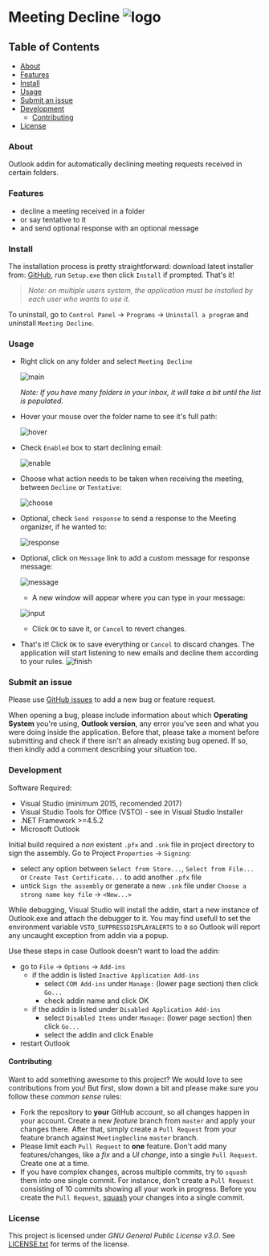 # Meeting Decline ![logo](Room17DE.MeetingDecline/Resources/MeetingDeclineImage.png "Logo")

## Table of Contents
- [About](#about)
- [Features](#features)
- [Install](#install)
- [Usage](#usage)
- [Submit an issue](#submit-an-issue)
- [Development](#development)
  - [Contributing](#contributing)
- [License](#license)

### About
Outlook addin for automatically declining meeting requests received in certain folders.

### Features
- decline a meeting received in a folder
- or say tentative to it
- and send optional response with an optional message

### Install
The installation process is pretty straightforward: download latest installer from: [GitHub](https://github.com/Room17DigitalEntertainment/MeetingDecline/releases/latest), run `Setup.exe` then click `Install` if prompted. That's it!

> _Note: on multiple users system, the application must be installed by each user who wants to use it._

To uninstall, go to `Control Panel` -> `Programs` -> `Uninstall a program` and uninstall `Meeting Decline`.

### Usage
- Right click on any folder and select `Meeting Decline`

  ![main](screenshots/main.png?raw=true "main")

  _Note: If you have many folders in your inbox, it will take a bit until the list is populated._

- Hover your mouse over the folder name to see it's full path:

  ![hover](screenshots/hover.png?raw=true "hover")

- Check `Enabled` box to start declining email:

  ![enable](screenshots/enable.png?raw=true "enable")

- Choose what action needs to be taken when receiving the meeting, between `Decline` or `Tentative`:

  ![choose](screenshots/choose.png?raw=true "choose")

- Optional, check `Send response` to send a response to the Meeting organizer, if he wanted to:

  ![response](screenshots/response.png?raw=true "response")

- Optional, click on `Message` link to add a custom message for response message:

    ![message](screenshots/message.png?raw=true "message")

    - A new window will appear where you can type in your message:

    ![input](screenshots/input.png?raw=true "input")

    - Click `OK` to save it, or `Cancel` to revert changes.

- That's it! Click `OK` to save everything or `Cancel` to discard changes. The application will start listening to new emails and decline them according to your rules.
  ![finish](screenshots/finish.png?raw=true "finish")
  
### Submit an issue
Please use [GitHub issues](https://github.com/Room17DigitalEntertainment/MeetingDecline/issues) to add a new bug or feature request.

When opening a bug, please include information about which **Operating System** you're using, **Outlook version**, any error you've seen and what you were doing inside the application. Before that, please take a moment before submitting and check if there isn't an already existing bug opened. If so, then kindly add a comment describing your situation too.
  
### Development
Software Required:
- Visual Studio (minimum 2015, recomended 2017)
- Visual Studio Tools for Office (VSTO) - see in Visual Studio Installer
- .NET Framework >=4.5.2
- Microsoft Outlook

Initial build required a _non_ existent `.pfx` and `.snk` file in project directory to sign the assembly. Go to Project `Properties` -> `Signing`:
- select any option between `Select from Store...`, `Select from File...` or `Create Test Certificate...` to add another `.pfx` file
- untick `Sign the assembly` or generate a new `.snk` file under `Choose a strong name key file` -> `<New...>`

While debugging, Visual Studio will install the addin, start a new instance of Outlook.exe and attach the debugger to it. You may find usefull to set the environment variable `VSTO_SUPPRESSDISPLAYALERTS` to `0` so Outlook will report any uncaught exception from addin via a popup.

Use these steps in case Outlook doesn't want to load the addin:
- go to `File` -> `Options` -> `Add-ins`
  - if the addin is listed `Inactive Application Add-ins`
    - select `COM Add-ins` under `Manage:` (lower page section) then click `Go...`
    - check addin name and click OK
  - if the addin is listed under `Disabled Application Add-ins`
    - select `Disabled Items` under `Manage:` (lower page section) then click `Go...`
    - select the addin and click Enable
- restart Outlook

#### Contributing
Want to add something awesome to this project? We would love to see contributions from you! But first, slow down a bit and please make sure you follow these _common sense_ rules:
- Fork the repository to **your** GitHub account, so all changes happen in your account. Create a new _feature_ branch from `master` and apply your changes there. After that, simply create a `Pull Request` from your feature branch against `MeetingDecline` `master` branch.
- Please limit each `Pull Request` to **one** feature. Don't add many features/changes, like a _fix_ and a _UI change_, into a single `Pull Request`. Create one at a time.
- If you have complex changes, across multiple commits, try to `squash` them into one single commit. For instance, don't create a `Pull Request` consisting of 10 commits showing all your work in progress. Before you create the `Pull Request`, [squash](https://git-scm.com/book/en/v2/Git-Tools-Rewriting-History) your changes into a single commit.


### License
This project is licensed under _GNU General Public License v3.0_. See [LICENSE.txt](LICENSE.txt) for terms of the license.

